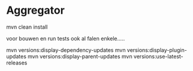 # Aggregator

mvn clean install

voor bouwen en run tests ook al falen enkele.....


mvn versions:display-dependency-updates
mvn versions:display-plugin-updates
mvn versions:display-parent-updates
mvn versions:use-latest-releases